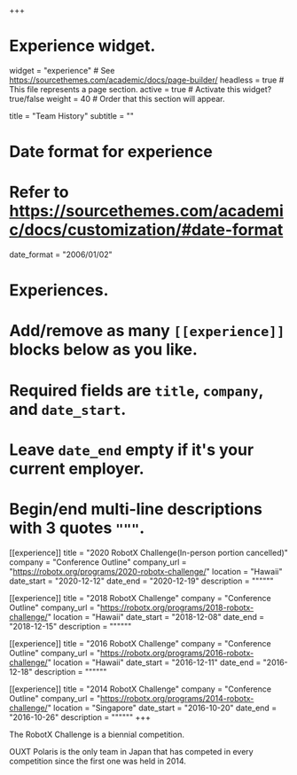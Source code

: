 +++
# Experience widget.
widget = "experience"  # See https://sourcethemes.com/academic/docs/page-builder/
headless = true  # This file represents a page section.
active = true  # Activate this widget? true/false
weight = 40  # Order that this section will appear.

title = "Team History"
subtitle = ""

# Date format for experience
#   Refer to https://sourcethemes.com/academic/docs/customization/#date-format
date_format = "2006/01/02"

# Experiences.
#   Add/remove as many `[[experience]]` blocks below as you like.
#   Required fields are `title`, `company`, and `date_start`.
#   Leave `date_end` empty if it's your current employer.
#   Begin/end multi-line descriptions with 3 quotes `"""`.
[[experience]]
  title = "2020 RobotX Challenge(In-person portion cancelled)"
  company = "Conference Outline"
  company_url = "https://robotx.org/programs/2020-robotx-challenge/"
  location = "Hawaii"
  date_start = "2020-12-12"
  date_end = "2020-12-19"
  description = """"""

[[experience]]
  title = "2018 RobotX Challenge"
  company = "Conference Outline"
  company_url = "https://robotx.org/programs/2018-robotx-challenge/"
  location = "Hawaii"
  date_start = "2018-12-08"
  date_end = "2018-12-15"
  description = """"""

[[experience]]
  title = "2016 RobotX Challenge"
  company = "Conference Outline"
  company_url = "https://robotx.org/programs/2016-robotx-challenge/"
  location = "Hawaii"
  date_start = "2016-12-11"
  date_end = "2016-12-18"
  description = """"""

[[experience]]
  title = "2014 RobotX Challenge"
  company = "Conference Outline"
  company_url = "https://robotx.org/programs/2014-robotx-challenge/"
  location = "Singapore"
  date_start = "2016-10-20"
  date_end = "2016-10-26"
  description = """"""
+++

The RobotX Challenge is a biennial competition.

OUXT Polaris is the only team in Japan that has competed in every competition since the first one was held in 2014.